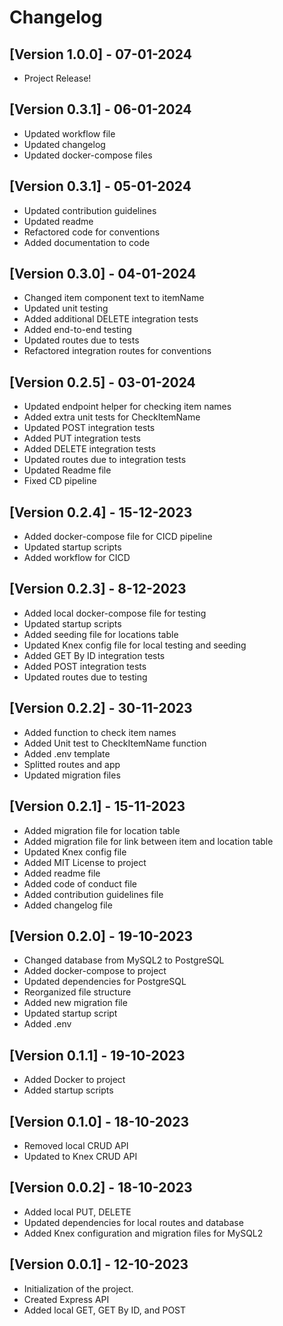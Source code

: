 # Changelog

## [Version 1.0.0] - 07-01-2024
-   Project Release!

## [Version 0.3.1] - 06-01-2024
-   Updated workflow file
-   Updated changelog
-   Updated docker-compose files

## [Version 0.3.1] - 05-01-2024
-   Updated contribution guidelines
-   Updated readme
-   Refactored code for conventions
-   Added documentation to code

## [Version 0.3.0] - 04-01-2024
-   Changed item component text to itemName 
-   Updated unit testing
-   Added additional DELETE integration tests
-   Added end-to-end testing
-   Updated routes due to tests
-   Refactored integration routes for conventions

## [Version 0.2.5] - 03-01-2024
-   Updated endpoint helper for checking item names
-   Added extra unit tests for CheckItemName
-   Updated POST integration tests
-   Added PUT integration tests
-   Added DELETE integration tests
-   Updated routes due to integration tests
-   Updated Readme file
-   Fixed CD pipeline

## [Version 0.2.4] - 15-12-2023
-   Added docker-compose file for CICD pipeline
-   Updated startup scripts
-   Added workflow for CICD

## [Version 0.2.3] - 8-12-2023
-   Added local docker-compose file for testing
-   Updated startup scripts
-   Added seeding file for locations table
-   Updated Knex config file for local testing and seeding
-   Added GET By ID integration tests
-   Added POST integration tests
-   Updated routes due to testing

## [Version 0.2.2] - 30-11-2023
-   Added function to check item names
-   Added Unit test to CheckItemName function
-   Added .env template
-   Splitted routes and app
-   Updated migration files

## [Version 0.2.1] - 15-11-2023
-   Added migration file for location table
-   Added migration file for link between item and location table
-   Updated Knex config file
-   Added MIT License to project
-   Added readme file
-   Added code of conduct file
-   Added contribution guidelines file
-   Added changelog file

## [Version 0.2.0] - 19-10-2023
-   Changed database from MySQL2 to PostgreSQL
-   Added docker-compose to project
-   Updated dependencies for PostgreSQL
-   Reorganized file structure
-   Added new migration file
-   Updated startup script
-   Added .env

## [Version 0.1.1] - 19-10-2023
-   Added Docker to project
-   Added startup scripts

## [Version 0.1.0] - 18-10-2023
-   Removed local CRUD API
-   Updated to Knex CRUD API

## [Version 0.0.2] - 18-10-2023
-   Added local PUT, DELETE
-   Updated dependencies for local routes and database
-   Added Knex configuration and migration files for MySQL2

## [Version 0.0.1] - 12-10-2023
-   Initialization of the project.
-   Created Express API
-   Added local GET, GET By ID, and POST